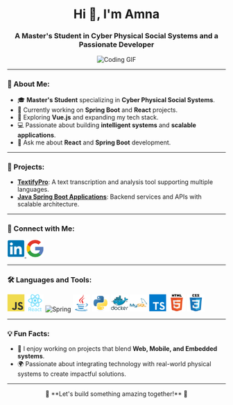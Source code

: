 <h1 align="center">Hi 👋, I'm Amna</h1>
<h3 align="center">A Master's Student in Cyber Physical Social Systems and a Passionate Developer</h3>

<p align="center">
  <img src="https://user-images.githubusercontent.com/74038190/212749447-bfb7e725-6987-49d9-ae85-2015e3e7cc41.gif" alt="Coding GIF" height="200"/>
</p>

---

### 🌟 About Me:
- 🎓 **Master's Student** specializing in **Cyber Physical Social Systems**.
- 🔭 Currently working on **Spring Boot** and **React** projects.
- 🌱 Exploring **Vue.js** and expanding my tech stack.
- 💻 Passionate about building **intelligent systems** and **scalable applications**.
- 💬 Ask me about **React** and **Spring Boot** development.

---

### 🚀 Projects:
- **[TextifyPro](https://github.com/your-repo-link)**: A text transcription and analysis tool supporting multiple languages.
- **[Java Spring Boot Applications](https://github.com/your-repo-link)**: Backend services and APIs with scalable architecture.

---

### 🤝 Connect with Me:
<p>
  <a href="https://linkedin.com/in/your-linkedin-profile" target="_blank">
    <img src="https://raw.githubusercontent.com/devicons/devicon/master/icons/linkedin/linkedin-original.svg" alt="LinkedIn" width="40" height="40"/>
  </a>
  <a href="mailto:your-email@example.com" target="_blank">
    <img src="https://raw.githubusercontent.com/devicons/devicon/master/icons/google/google-original.svg" alt="Email" width="40" height="40"/>
  </a>
  <!-- Add more social links as needed -->
</p>

---

### 🛠️ Languages and Tools:
<p>
  <img src="https://raw.githubusercontent.com/devicons/devicon/master/icons/javascript/javascript-original.svg" alt="JavaScript" width="40" height="40"/>
  <img src="https://raw.githubusercontent.com/devicons/devicon/master/icons/react/react-original-wordmark.svg" alt="React" width="40" height="40"/>
  <img src="https://www.vectorlogo.zone/logos/springio/springio-icon.svg" alt="Spring" width="40" height="40"/>
  <img src="https://raw.githubusercontent.com/devicons/devicon/master/icons/java/java-original.svg" alt="Java" width="40" height="40"/>
  <img src="https://raw.githubusercontent.com/devicons/devicon/master/icons/python/python-original.svg" alt="Python" width="40" height="40"/>
  <img src="https://raw.githubusercontent.com/devicons/devicon/master/icons/docker/docker-original-wordmark.svg" alt="Docker" width="40" height="40"/>
  <img src="https://raw.githubusercontent.com/devicons/devicon/master/icons/mysql/mysql-original-wordmark.svg" alt="MySQL" width="40" height="40"/>
  <img src="https://raw.githubusercontent.com/devicons/devicon/master/icons/typescript/typescript-original.svg" alt="TypeScript" width="40" height="40"/>
  <img src="https://raw.githubusercontent.com/devicons/devicon/master/icons/html5/html5-original-wordmark.svg" alt="HTML5" width="40" height="40"/>
  <img src="https://raw.githubusercontent.com/devicons/devicon/master/icons/css3/css3-original-wordmark.svg" alt="CSS3" width="40" height="40"/>
</p>

---

### 💡 Fun Facts:
- 🌟 I enjoy working on projects that blend **Web, Mobile, and Embedded systems**.
- 🌍 Passionate about integrating technology with real-world physical systems to create impactful solutions.

---

<p align="center">
  🚀 **Let's build something amazing together!** 🚀
</p>
